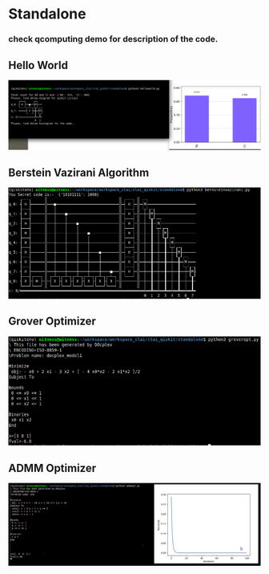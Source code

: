 # Standalone

### check qcomputing demo for description of the code.
## Hello World
![figure1](https://github.com/madhavanpallan/clai_qiskit/blob/devel/standalone/images/hello_world.png)
## Berstein Vazirani Algorithm
![figure2](https://github.com/madhavanpallan/clai_qiskit/blob/devel/standalone/images/bernstein_vazirani.png)
## Grover Optimizer
![figure3](https://github.com/madhavanpallan/clai_qiskit/blob/devel/standalone/images/grover_optimizer.png)
## ADMM Optimizer
![figure4](https://github.com/madhavanpallan/clai_qiskit/blob/devel/standalone/images/admm_optimizer.png)
